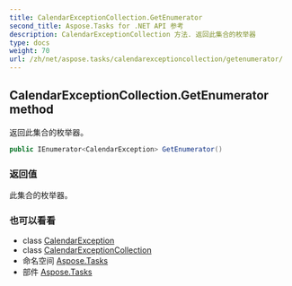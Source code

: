 ```yaml
---
title: CalendarExceptionCollection.GetEnumerator
second_title: Aspose.Tasks for .NET API 参考
description: CalendarExceptionCollection 方法. 返回此集合的枚举器
type: docs
weight: 70
url: /zh/net/aspose.tasks/calendarexceptioncollection/getenumerator/
---
```

## CalendarExceptionCollection.GetEnumerator method

返回此集合的枚举器。

```csharp
public IEnumerator<CalendarException> GetEnumerator()
```

### 返回值

此集合的枚举器。

### 也可以看看

* class [CalendarException](../../calendarexception/)
* class [CalendarExceptionCollection](../)
* 命名空间 [Aspose.Tasks](../../calendarexceptioncollection/)
* 部件 [Aspose.Tasks](../../../)


